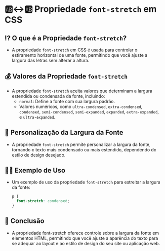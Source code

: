 # 🆎↔🆎 Propriedade `font-stretch` em CSS

## ⁉ O que é a Propriedade `font-stretch`?
- A propriedade `font-stretch` em CSS é usada para controlar o estiramento horizontal de uma fonte, permitindo que você ajuste a largura das letras sem alterar a altura.

## 💰 Valores da Propriedade `font-stretch`
- A propriedade `font-stretch` aceita valores que determinam a largura estendida ou condensada da fonte, incluindo:
  - `normal`: Define a fonte com sua largura padrão.
  - Valores numéricos, como `ultra-condensed`, `extra-condensed`, `condensed`, `semi-condensed`, `semi-expanded`, `expanded`, `extra-expanded`, e `ultra-expanded`.

## 📐 Personalização da Largura da Fonte
- A propriedade `font-stretch` permite personalizar a largura da fonte, tornando o texto mais condensado ou mais estendido, dependendo do estilo de design desejado.

## 👩‍🏫 Exemplo de Uso
- Um exemplo de uso da propriedade `font-stretch` para estreitar a largura da fonte:
  ```css
  p {
    font-stretch: condensed;
  }
   ```

## 🎨 Conclusão
- A propriedade font-stretch oferece controle sobre a largura da fonte em elementos HTML, permitindo que você ajuste a aparência do texto para se adequar ao layout e ao estilo de design do seu site ou aplicação web.
